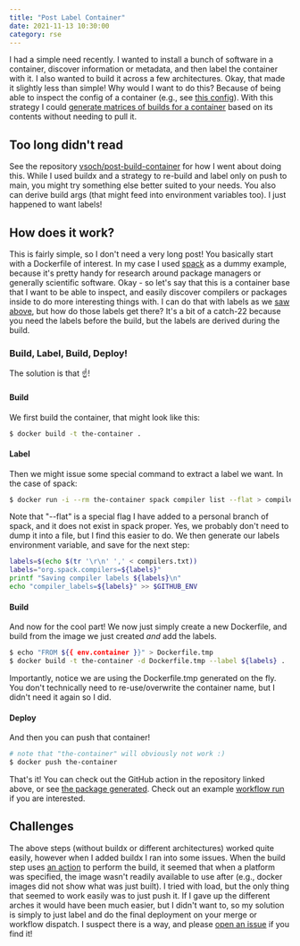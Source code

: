 ```yaml
---
title: "Post Label Container"
date: 2021-11-13 10:30:00
category: rse
---
```


I had a simple need recently. I wanted to install a bunch of software in a container,
discover information or metadata, and then label the container with it. I also wanted to build
it across a few architectures. Okay, that made it slightly less than simple! Why would I want to do this?
Because of being able to inspect the config of a container (e.g., see <a href="https://crane.ggcr.dev/config/ghcr.io/buildsi/spack-ubuntu-18.04:latest@sha256:01f0fe7f5ed2b67daca4036332b395acf2bbf0db8514ce921293a822ec1c8b66" target="_blank">this config</a>).
With this strategy I could <a href="https://twitter.com/vsoch/status/1458850314166030343" target="_blank">generate matrices of builds for a container</a> based on its contents without needing to pull it.

## Too long didn't read

See the repository <a href="https://github.com/vsoch/post-label-container" target="_blank">vsoch/post-build-container</a> for
how I went about doing this. While I used buildx and a strategy to re-build and label only on push to main, you
might try something else better suited to your needs. You also can derive build args (that might feed into environment variables too).
I just happened to want labels!

## How does it work?

This is fairly simple, so I don't need a very long post! You basically start with a Dockerfile of
interest. In my case I used <a href="https://github.com/vsoch/post-label-container/blob/main/Dockerfile" target="_blank">spack</a>
 as a dummy example, because it's pretty handy for research around package managers or
 generally scientific software. Okay - so let's say that this is a container base that I want to be able to inspect, and easily discover compilers or packages inside to do more interesting things with. I can do that with labels as we <a href="https://crane.ggcr.dev/config/ghcr.io/buildsi/spack-ubuntu-18.04:latest@sha256:01f0fe7f5ed2b67daca4036332b395acf2bbf0db8514ce921293a822ec1c8b66" target="_blank">saw above</a>,
but how do those labels get there? It's a bit of a catch-22 because you need the labels before the build, but the labels are derived during 
the build.
 
### Build, Label, Build, Deploy!

The solution is that ☝️!


#### Build

We first build the container, that might look like this:

```bash
$ docker build -t the-container .
```

#### Label

Then we might issue some special command to extract a label we want. In the case of spack:

```bash
$ docker run -i --rm the-container spack compiler list --flat > compilers.txt
```
Note that "--flat" is a special flag I have added to a personal branch of spack, and it does
not exist in spack proper. Yes, we probably don't need to dump it into a file, but I find this
easier to do. We then generate our labels environment variable, and save for the next step:

```bash
labels=$(echo $(tr '\r\n' ',' < compilers.txt))
labels="org.spack.compilers=${labels}"
printf "Saving compiler labels ${labels}\n"         
echo "compiler_labels=${labels}" >> $GITHUB_ENV
```

#### Build

And now for the cool part! We now just simply create a new Dockerfile, and build from the image
we just created *and* add the labels.

```bash
$ echo "FROM ${{ env.container }}" > Dockerfile.tmp
$ docker build -t the-container -d Dockerfile.tmp --label ${labels} .
```

Importantly, notice we are using the Dockerfile.tmp generated on the fly. You don't technically
need to re-use/overwrite the container name, but I didn't need it again so I did.

#### Deploy

And then you can push that container!

```bash
# note that "the-container" will obviously not work :)
$ docker push the-container
```

That's it! You can check out the GitHub action in the repository linked above,
or see <a href="https://github.com/vsoch/post-label-container/pkgs/container/spack-ubuntu-20.04" target="_blank">the package generated</a>.
Check out an example <a href="https://github.com/vsoch/post-label-container/actions/runs/1457327677" target="_blank">workflow run</a> if you
are interested.

## Challenges

The above steps (without buildx or different architectures) worked quite easily, however when I added buildx I ran into some issues.
When the build step uses <a href="https://github.com/docker/build-push-action" target="_blank">an action</a> to perform the build, it seemed that when a platform was specified, the image wasn't readily available to use after (e.g., docker images did not show what was just built). I tried with load, but the only thing that seemed to work easily was to just push it. If I gave up the different arches it would have been much easier, but I didn't want to, so my solution is simply to just label and do the final deployment on your merge or workflow dispatch. I suspect there is a way, and please  <a href="https://github.com/vsoch/post-label-container/issues" target="_blank">open an issue</a> if you find it!
